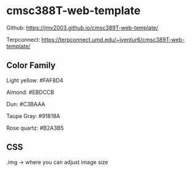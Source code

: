 # cmsc388T-web-template

Github: https://jmv2003.github.io/cmsc389T-web-template/

Terpconnect: https://terpconnect.umd.edu/~jventur6/cmsc389T-web-template/

## Color Family
Light yellow: #FAF8D4

Almond: #EBDCCB

Dun: #C3BAAA

Taupe Gray: #91818A

Rose quartz: #B2A3B5

## CSS
.img -> where you can adjust image size
